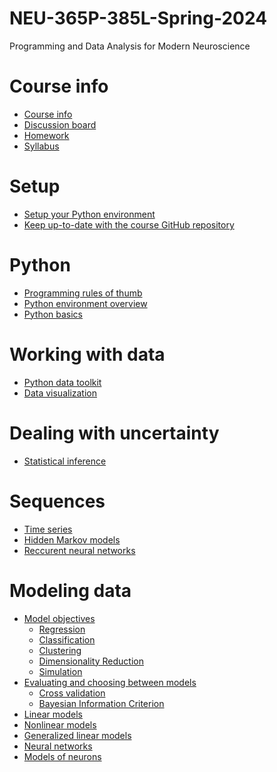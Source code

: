 # NEU-365P-385L-Spring-2024
Programming and Data Analysis for Modern Neuroscience

# Course info
- [Course info](docs/course-info.md)
- [Discussion board](docs/discussion-board.md)
- [Homework]()
- [Syllabus]()

# Setup
- [Setup your Python environment](docs/setup-your-python-environment.md)
- [Keep up-to-date with the course GitHub repository](docs/keep-up-to-date-with-this-repo.md)

# Python
- [Programming rules of thumb](docs/programming-rules-of-thumb.md)
- [Python environment overview](docs/python-environment-overview.md)
- [Python basics](docs/python-basics.md)

# Working with data
  - [Python data toolkit](docs/python-data-toolkit.md)
  - [Data visualization](docs/data-visualization.md)

# Dealing with uncertainty
- [Statistical inference](docs/statistical-inference.md)

# Sequences
- [Time series]()
- [Hidden Markov models]()
- [Reccurent neural networks]()

# Modeling data
- [Model objectives]()
  - [Regression]()
  - [Classification]()
  - [Clustering]()
  - [Dimensionality Reduction]()
  - [Simulation]()
- [Evaluating and choosing between models]()
  - [Cross validation]()
  - [Bayesian Information Criterion]()
- [Linear models]()
- [Nonlinear models]()
- [Generalized linear models]()
- [Neural networks]()
- [Models of neurons]()
